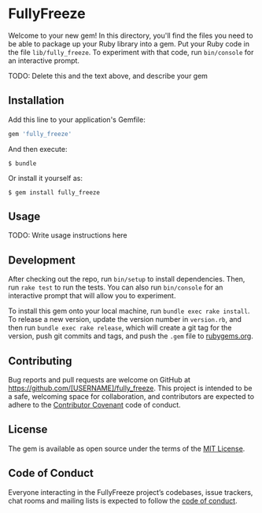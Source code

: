 # FullyFreeze

Welcome to your new gem! In this directory, you'll find the files you need to be able to package up your Ruby library into a gem. Put your Ruby code in the file `lib/fully_freeze`. To experiment with that code, run `bin/console` for an interactive prompt.

TODO: Delete this and the text above, and describe your gem

## Installation

Add this line to your application's Gemfile:

```ruby
gem 'fully_freeze'
```

And then execute:

    $ bundle

Or install it yourself as:

    $ gem install fully_freeze

## Usage

TODO: Write usage instructions here

## Development

After checking out the repo, run `bin/setup` to install dependencies. Then, run `rake test` to run the tests. You can also run `bin/console` for an interactive prompt that will allow you to experiment.

To install this gem onto your local machine, run `bundle exec rake install`. To release a new version, update the version number in `version.rb`, and then run `bundle exec rake release`, which will create a git tag for the version, push git commits and tags, and push the `.gem` file to [rubygems.org](https://rubygems.org).

## Contributing

Bug reports and pull requests are welcome on GitHub at https://github.com/[USERNAME]/fully_freeze. This project is intended to be a safe, welcoming space for collaboration, and contributors are expected to adhere to the [Contributor Covenant](http://contributor-covenant.org) code of conduct.

## License

The gem is available as open source under the terms of the [MIT License](https://opensource.org/licenses/MIT).

## Code of Conduct

Everyone interacting in the FullyFreeze project’s codebases, issue trackers, chat rooms and mailing lists is expected to follow the [code of conduct](https://github.com/[USERNAME]/fully_freeze/blob/master/CODE_OF_CONDUCT.md).
